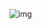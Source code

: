 ![img](https://user-images.githubusercontent.com/60948817/85981081-861c2c80-ba1e-11ea-8145-52cb048dc1a0.png)

